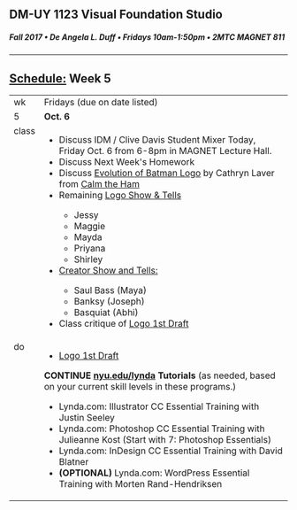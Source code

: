 ## DM-UY 1123 Visual Foundation Studio
##### Fall 2017 • De Angela L. Duff • Fridays 10am-1:50pm • 2MTC MAGNET 811

---
## [Schedule:](dm1123_schedule_overview.md) Week 5


<table>
<tr>
<td>wk</td>
<td>Fridays (due on date listed)</td>
</tr>
<tr>
  <td valign="top">5</td>
  <td valign="top"><strong>Oct. 6</strong></td>
</tr>
<tr>
<td valign="top">class</td>
<td valign="top">
<ul>
<li>Discuss IDM / Clive Davis Student Mixer Today, Friday Oct. 6 from 6-8pm in MAGNET Lecture Hall.</li>
<li>Discuss Next Week's Homework</li>
<li>Discuss <a href="http://i.imgur.com/L9ku2ZA.jpg">Evolution of Batman Logo</a> by Cathryn Laver from <a href="https://www.calmtheham.com/collections" target="_blank">Calm the Ham</a></li>
<li>Remaining <a href="dm1123vfs_show_and_tells.md">Logo Show &amp; Tells</a></li>
<ul>
<li>Jessy</li>
<li>Maggie</li>
<li>Mayda</li>
<li>Priyana</li>
<li>Shirley</li>

</ul>
<li><a href="assigned_creator_show_and_tells.md">Creator Show and Tells:</a></li>
    <ul>
    <li>Saul Bass (Maya)</li>
    <li>Banksy (Joseph)</li>
    <li>Basquiat (Abhi)</li>
    </ul>
<li>Class critique of <a href="dm1123vfs_projects_logo.md">Logo 1st Draft</a>
</ul>
  
</td>
</tr>


<!-- do -->
<tr>
  <td valign="top">do</td>
  <td>
  <ul>
  <li><a href="dm1123vfs_projects_logo.md">Logo 1st Draft</a></li>
  </ul>
  <strong>CONTINUE <a href="http://nyu.edu/lynda">nyu.edu/lynda</a> Tutorials</strong> (as needed, based on your current skill levels in these programs.)
  <ul>
  
  <li>Lynda.com: Illustrator CC Essential Training with Justin Seeley</li>
  <li>Lynda.com: Photoshop CC Essential Training with Julieanne Kost (Start with 7: Photoshop Essentials)</li>
  <li>Lynda.com: InDesign CC Essential Training with David Blatner</li>
  <li><b>(OPTIONAL)</b> Lynda.com: WordPress Essential Training with Morten Rand-Hendriksen</li>
  </ul></td>
</tr>
</table>